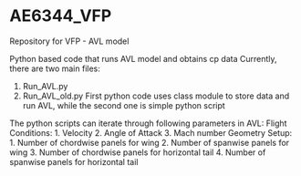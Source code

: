 # AE6344_VFP
Repository for VFP - AVL model

Python based code that runs AVL model and obtains cp data
Currently, there are two main files:
  1. Run_AVL.py
  2. Run_AVL_old.py
First python code uses class module to store data and run AVL, while the second one is simple python script

The python scripts can iterate through following parameters in AVL:
  Flight Conditions:
    1. Velocity
    2. Angle of Attack
    3. Mach number
  Geometry Setup:
    1. Number of chordwise panels for wing
    2. Number of spanwise panels for wing
    3. Number of chordwise panels for horizontal tail
    4. Number of spanwise panels for horizontal tail
    
